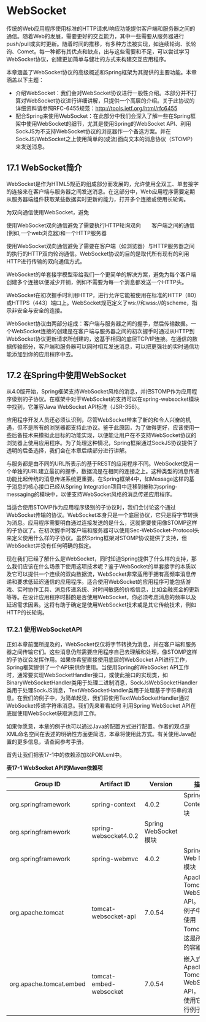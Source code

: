 # WebSocket

传统的Web应用程序使用标准的HTTP请求/响应功能提供客户端和服务器之间的通信。随着Web的发展，需要更好的交互能力，其中一些需要从服务器进行push/pull或实时更新。随着时间的推移，有多种方法被实现，如连续轮询、长轮询、Comet。每一种都有其优点和缺点，出与这些需要和不足，可以尝试学习WebSocket协议，创建更加简单与健壮的方式来构建交互应用程序。

本章涵盖了WebSocket协议的高级概述和Spring框架为其提供的主要功能。本章涵盖以下主题：

- 介绍WebSocket：我们会对WebSocket协议进行一般性介绍。本部分并不打算对WebSocket协议进行详细讲解，只提供一个高层的介绍。关于此协议的详细资料请参照RFC-6455规范：<http://tools.ietf.org/html/rfc6455>
- 配合Spring来使用WebSocket：在此部分中我们会深入了解一些在Spring框架中使用WebSocket的细节，尤其是使用Spring的WebSocket API、利用SockJS为不支持WebSocket协议的浏览器作一个备选方案。并在SockJS/WebSocket之上使用简单的(或流)面向文本的消息协议（STOMP）来发送消息。

## 17.1 WebSocket简介

WebSocket是作为HTML5规范的组成部分而发展的，允许使用全双工、单套接字的连接来在客户端与服务器之间发送消息。在这部分中，Web应用程序需要定期从服务器端组件获取某些数据实时更新的能力，打开多个连接或使用长轮询。

为双向通信使用WebSocket，避免

使用WebSocket双向通信避免了需要执行HTTP轮询双向　　客户端之间的通信(例如,一个web浏览器)和一个HTTP服务器

使用WebSocket双向通信避免了需要在客户端（如浏览器）与HTTP服务器之间的执行的HTTP双向轮询通信。WebSocket协议的目的是取代所有现有的利用HTTP进行传输的双向通信方式。

WebSocket的单套接字模型带给我们一个更简单的解决方案，避免为每个客户端创建多个连接以便减少开销，例如不需要为每一个消息都发送一个HTTP头。

WebSocket在初次握手时利用HTTP，进行允许它能被使用在标准的HTTP（80）或HTTPS（443）端口上。WebSocket规范定义了ws://和wss://的scheme，指示非安全与安全的连接。

WebSocket协议由两部分组成：客户端与服务器之间的握手，然后传输数据。一个WebSocket连接的创建是在客户端与服务器之间的初次握手时通过从HTTP到WebSocket协议更新请求所创建的，这基于相同的底层TCP/IP连接。在通信的数据传输部分，客户端和服务器可以同时相互发送消息，可以把更强壮的实时通信功能添加到你的应用程序中去。

## 17.2 在Spring中使用WebSocket

从4.0版开始，Spring框架支持WebSocket风格的消息，并把STOMP作为应用程序级别的子协议。在框架中对于WebSocket的支持可以在spring-websocket模块中找到，它兼容Java WebSocket API标准（JSR-356）。

应用程序开发人员还必须认识到，尽管WebSocket带来了新的和令人兴奋的机遇，但不是所有的浏览器都支持此协议。鉴于此原因，为了做得更好，应该使用一些后备技术来模拟此目标的功能实现，以便能让用户在不支持WebSocket协议的浏览器上使用应用程序。为了处理这种情况，Spring框架通过SockJS协议提供了透明的后备选择，我们会在本章后续部分进行讲解。

与服务都是由不同的URL所表示的基于REST的应用程序不同。WebSocket使用一个单独的URL建立最初的握手，数据流是在相同的连接之上。这种类型的消息传递功能比起传统的消息传递系统更重要。在Spring框架4中，如Message这样的基于消息的核心接口已经从Spring Integration项目中迁移到被称为spring-messaging的模块中，以便支持WebSocket风格的消息传递应用程序。

当适合使用STOMP作为应用程序级别的子协议时，我们会讨论这个通过WebSocket传输的协议。WebSocket本身只是一个底层协议，它只是将字节转换为消息。应用程序需要明白通过连接发送的是什么，这就需要使用像STOMP这样的子协议了。在初次握手时客户端和服务器可以使用Sec-WebSocket-Protocol头来定义使用什么样的子协议。虽然Spring框架对STOMP协议提供了支持，但WebSocket并没有任何明确的指定。

现在我们已经了解什么是WebSocket，同时知道Spring提供了什么样的支持，那么我们应该在什么场景下使用这项技术呢？鉴于WebSocket的单套接字的本质以及它可以提供一个连续的双向数据流，WebSocket非常适用于拥有高频率消息传递和要求低延迟通信的应用程序。适合使用WebSocket的应用程序可能包括游戏、实时协作工具、消息传递系统、对时间敏感的价格信息，比如金融资金的更新等等。在设计应用程序时斟酌是否使用WebSocket，你必须考虑消息的频率以及延迟需求因素。这将有助于确定是使用WebSocket技术或是其它传统技术，例如HTTP的长轮询。

### 17.2.1 使用WebSocketAPI

正如本章前面所提及的，WebSocket仅仅将字节转换为消息，并在客户端和服务器之间传输它们。这些消息仍然需要应用程序自己去理解和处理，像STOMP这样的子协议会发挥作用。如果你希望直接使用底层的WebSocket API进行工作，Spring框架提供了一个API来供你使用。当使用Spring的WebSocket API工作时，通常要实现WebSocketHandler接口，或使此接口的实现类，如BinaryWebSocketHandler类用于处理二进制消息，SockJsWebSocketHandler类用于处理SockJS消息，TextWebSocketHandler类用于处理基于字符串的消息。在我们的例子中，为简单起见，我们将使用TextWebSocketHandler通过WebSocket传递字符串消息。我们先来看看如何 利用Spring WebSocket API在底层使用WebSocket获取消息并工作。

如果你愿意，本章的例子也可以通过Java的配置方式进行配置。作者的观点是XML命名空间在表述的明确性方面更简洁，本章将使用此方式。有关使用Java配置的更多信息，请查阅参考手册。

首先让我们把表17-1中的依赖添加以POM.xml中。

**表17-1 WebSocket API的Maven依赖项**

|Group ID|Artifact ID|Version|描述|
|---|---|---|---|
|org.springframework|spring-context|4.0.2|Spring Context模块|
|org.springframework|spring-websocket4.0.2|Spring WebSocket模块|
|org.springframework|spring-webmvc|4.0.2|Spring Web MVC模块|
|org.apache.tomcat|tomcat-websocket-api|7.0.54|Apache Tomcat WebSocket API。在此例子中我们使用Tomcat，这是所需要的容器|
|org.apache.tomcat.embed|tomcat-embed-websocket|7.0.54|嵌入式的Apache Tomcat WebSocket API，我们使用它来运行例子|





